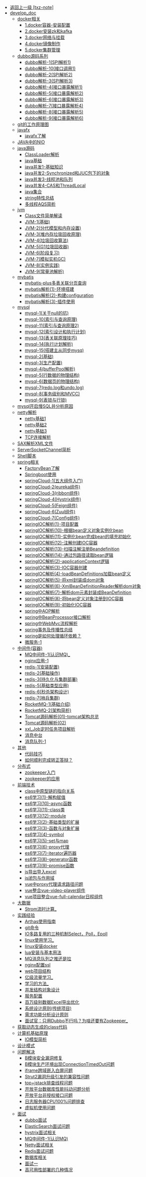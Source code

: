 - [返回上一级 [txz-note]](txz-note/)
- [develop_doc](txz-note/develop_doc/)
  - [docker相关](txz-note/develop_doc/docker相关/)
    - [1.docker容器-安装配置](txz-note/develop_doc/docker相关/1.docker容器-安装配置.md)
    - [2.docker安装zk和kafka](txz-note/develop_doc/docker相关/2.docker安装zk和kafka.md)
    - [3.docker网络与挂载](txz-note/develop_doc/docker相关/3.docker网络与挂载.md)
    - [4.docker镜像制作](txz-note/develop_doc/docker相关/4.docker镜像制作.md)
    - [5.docker集群管理](txz-note/develop_doc/docker相关/5.docker集群管理.md)
  - [dubbo源码系列](txz-note/develop_doc/dubbo源码系列/)
    - [dubbo解析-1(SPI解析1)](txz-note/develop_doc/dubbo源码系列/dubbo解析-1(SPI解析1).md)
    - [dubbo解析-10(接口调用1)](txz-note/develop_doc/dubbo源码系列/dubbo解析-10(接口调用1).md)
    - [dubbo解析-2(SPI解析2)](txz-note/develop_doc/dubbo源码系列/dubbo解析-2(SPI解析2).md)
    - [dubbo解析-3(SPI解析3)](txz-note/develop_doc/dubbo源码系列/dubbo解析-3(SPI解析3).md)
    - [dubbo解析-4(接口暴露解析1)](txz-note/develop_doc/dubbo源码系列/dubbo解析-4(接口暴露解析1).md)
    - [dubbo解析-5(接口暴露解析2)](txz-note/develop_doc/dubbo源码系列/dubbo解析-5(接口暴露解析2).md)
    - [dubbo解析-6(接口暴露解析3)](txz-note/develop_doc/dubbo源码系列/dubbo解析-6(接口暴露解析3).md)
    - [dubbo解析-7(接口暴露解析4)](txz-note/develop_doc/dubbo源码系列/dubbo解析-7(接口暴露解析4).md)
    - [dubbo解析-8(接口暴露解析5)](txz-note/develop_doc/dubbo源码系列/dubbo解析-8(接口暴露解析5).md)
    - [dubbo解析-9(接口暴露解析6)](txz-note/develop_doc/dubbo源码系列/dubbo解析-9(接口暴露解析6).md)
  - [git的工作原理图](txz-note/develop_doc/git的工作原理图.md)
  - [javafx](txz-note/develop_doc/javafx/)
    - [javafx了解](txz-note/develop_doc/javafx/javafx了解.md)
  - [JAVA中的NIO](txz-note/develop_doc/JAVA中的NIO.md)
  - [java源码](txz-note/develop_doc/java源码/)
    - [ClassLoader解析](txz-note/develop_doc/java源码/ClassLoader解析.md)
    - [java基础](txz-note/develop_doc/java源码/java基础.md)
    - [java并发1-基础知识](txz-note/develop_doc/java源码/java并发1-基础知识.md)
    - [java并发2-Synchronized和JUC包下的对象](txz-note/develop_doc/java源码/java并发2-Synchronized和JUC包下的对象.md)
    - [java并发3-线程池和队列](txz-note/develop_doc/java源码/java并发3-线程池和队列.md)
    - [java并发4-CAS和ThreadLocal](txz-note/develop_doc/java源码/java并发4-CAS和ThreadLocal.md)
    - [java集合](txz-note/develop_doc/java源码/java集合.md)
    - [string特性总结](txz-note/develop_doc/java源码/string特性总结.md)
    - [多线程AQS简析](txz-note/develop_doc/java源码/多线程AQS简析.md)
  - [jvm](txz-note/develop_doc/jvm/)
    - [Class文件简单解读](txz-note/develop_doc/jvm/Class文件简单解读.md)
    - [JVM-1(基础)](txz-note/develop_doc/jvm/JVM-1(基础).md)
    - [JVM-2(分代模型和内存设置)](txz-note/develop_doc/jvm/JVM-2(分代模型和内存设置).md)
    - [JVM-3(堆内存垃圾回收原理)](txz-note/develop_doc/jvm/JVM-3(堆内存垃圾回收原理).md)
    - [JVM-4(垃圾回收算法)](txz-note/develop_doc/jvm/JVM-4(垃圾回收算法).md)
    - [JVM-5(G1垃圾回收器)](txz-note/develop_doc/jvm/JVM-5(G1垃圾回收器).md)
    - [JVM-6(阶段复习)](txz-note/develop_doc/jvm/JVM-6(阶段复习).md)
    - [JVM-7(模拟实机GC)](txz-note/develop_doc/jvm/JVM-7(模拟实机GC).md)
    - [JVM-8(实例实践)](txz-note/develop_doc/jvm/JVM-8(实例实践).md)
    - [JVM-9(常量池解析)](txz-note/develop_doc/jvm/JVM-9(常量池解析).md)
  - [mybatis](txz-note/develop_doc/mybatis/)
    - [mybatis-plus多表关联分页查询](txz-note/develop_doc/mybatis/mybatis-plus多表关联分页查询.md)
    - [mybatis解析(1)-环境搭建](txz-note/develop_doc/mybatis/mybatis解析(1)-环境搭建.md)
    - [mybatis解析(2)-构建configuration](txz-note/develop_doc/mybatis/mybatis解析(2)-构建configuration.md)
    - [mybatis解析(3)-插件使用](txz-note/develop_doc/mybatis/mybatis解析(3)-插件使用.md)
  - [mysql](txz-note/develop_doc/mysql/)
    - [mysql-1(关于null的坑)](txz-note/develop_doc/mysql/mysql-1(关于null的坑).md)
    - [mysql-10(索引与查询原理)](txz-note/develop_doc/mysql/mysql-10(索引与查询原理).md)
    - [mysql-11(索引与查询原理2)](txz-note/develop_doc/mysql/mysql-11(索引与查询原理2).md)
    - [mysql-12(索引设计和执行计划)](txz-note/develop_doc/mysql/mysql-12(索引设计和执行计划).md)
    - [mysql-13(表关联原理技巧)](txz-note/develop_doc/mysql/mysql-13(表关联原理技巧).md)
    - [mysql-14(执行计划解析)](txz-note/develop_doc/mysql/mysql-14(执行计划解析).md)
    - [mysql-15(搭建主从同步mysq)](txz-note/develop_doc/mysql/mysql-15(搭建主从同步mysq).md)
    - [mysql-2(基础)](txz-note/develop_doc/mysql/mysql-2(基础).md)
    - [mysql-3(生产配置)](txz-note/develop_doc/mysql/mysql-3(生产配置).md)
    - [mysql-4(bufferPool解析)](txz-note/develop_doc/mysql/mysql-4(bufferPool解析).md)
    - [mysql-5(行数据的物理结构)](txz-note/develop_doc/mysql/mysql-5(行数据的物理结构).md)
    - [mysql-6(数据页的物理结构)](txz-note/develop_doc/mysql/mysql-6(数据页的物理结构).md)
    - [mysql-7(redo.log和undo.log)](txz-note/develop_doc/mysql/mysql-7(redo.log和undo.log).md)
    - [mysql-8(事务级别和MVCC)](txz-note/develop_doc/mysql/mysql-8(事务级别和MVCC).md)
    - [mysql-9(表锁与行锁)](txz-note/develop_doc/mysql/mysql-9(表锁与行锁).md)
  - [mysql开启慢SQL并分析原因](txz-note/develop_doc/mysql开启慢SQL并分析原因.md)
  - [netty解析](txz-note/develop_doc/netty解析/)
    - [netty基础1](txz-note/develop_doc/netty解析/netty基础1.md)
    - [netty基础2](txz-note/develop_doc/netty解析/netty基础2.md)
    - [netty基础3](txz-note/develop_doc/netty解析/netty基础3.md)
    - [TCP连接解析](txz-note/develop_doc/netty解析/TCP连接解析.md)
  - [SAX解析XML文件](txz-note/develop_doc/SAX解析XML文件.md)
  - [ServerSocketChannel简析](txz-note/develop_doc/ServerSocketChannel简析.md)
  - [Shell脚本](txz-note/develop_doc/Shell脚本.md)
  - [spring相关](txz-note/develop_doc/spring相关/)
    - [FactoryBean了解](txz-note/develop_doc/spring相关/FactoryBean了解.md)
    - [Springboot使用](txz-note/develop_doc/spring相关/Springboot使用.md)
    - [springCloud-1(五大组件入门)](txz-note/develop_doc/spring相关/springCloud-1(五大组件入门).md)
    - [springCloud-2(eureka组件)](txz-note/develop_doc/spring相关/springCloud-2(eureka组件).md)
    - [springCloud-3(ribbon组件)](txz-note/develop_doc/spring相关/springCloud-3(ribbon组件).md)
    - [springCloud-4(Hystrix组件)](txz-note/develop_doc/spring相关/springCloud-4(Hystrix组件).md)
    - [springCloud-5(Feign组件)](txz-note/develop_doc/spring相关/springCloud-5(Feign组件).md)
    - [springCloud-6(Zuul组件)](txz-note/develop_doc/spring相关/springCloud-6(Zuul组件).md)
    - [springCloud-7(Config组件)](txz-note/develop_doc/spring相关/springCloud-7(Config组件).md)
    - [springIOC解析(1)-项目配置](txz-note/develop_doc/spring相关/springIOC解析(1)-项目配置.md)
    - [springIOC解析(10)-根据bean定义对象实例化bean](txz-note/develop_doc/spring相关/springIOC解析(10)-根据bean定义对象实例化bean.md)
    - [springIOC解析(11)-实例化bean完成bean的填充初始化](txz-note/develop_doc/spring相关/springIOC解析(11)-实例化bean完成bean的填充初始化.md)
    - [springIOC解析(12)-注解创建IOC容器](txz-note/develop_doc/spring相关/springIOC解析(12)-注解创建IOC容器.md)
    - [springIOC解析(13)-扫描注解注册Beandefinition](txz-note/develop_doc/spring相关/springIOC解析(13)-扫描注解注册Beandefinition.md)
    - [springIOC解析(14)-通过包路径读取bean逻辑](txz-note/develop_doc/spring相关/springIOC解析(14)-通过包路径读取bean逻辑.md)
    - [springIOC解析(2)-applicationContext逻辑](txz-note/develop_doc/spring相关/springIOC解析(2)-applicationContext逻辑.md)
    - [springIOC解析(3)-IOC容器创建](txz-note/develop_doc/spring相关/springIOC解析(3)-IOC容器创建.md)
    - [springIOC解析(4)-loadBeanDefinitions加载bean定义](txz-note/develop_doc/spring相关/springIOC解析(4)-loadBeanDefinitions加载bean定义.md)
    - [springIOC解析(5)-将xml封装成dom对象](txz-note/develop_doc/spring相关/springIOC解析(5)-将xml封装成dom对象.md)
    - [springIOC解析(6)-XmlBeanDefinitionReader解析dom对象](txz-note/develop_doc/spring相关/springIOC解析(6)-XmlBeanDefinitionReader解析dom对象.md)
    - [springIOC解析(7)-解析dom元素封装成BeanDefinition](txz-note/develop_doc/spring相关/springIOC解析(7)-解析dom元素封装成BeanDefinition.md)
    - [springIOC解析(8)-将bean定义对象注册到IOC容器](txz-note/develop_doc/spring相关/springIOC解析(8)-将bean定义对象注册到IOC容器.md)
    - [springIOC解析(9)-初始化IOC容器](txz-note/develop_doc/spring相关/springIOC解析(9)-初始化IOC容器.md)
    - [spring中AOP解析](txz-note/develop_doc/spring相关/spring中AOP解析.md)
    - [spring中BeanProcessor接口解析](txz-note/develop_doc/spring相关/spring中BeanProcessor接口解析.md)
    - [spring中WebMvc流程解析](txz-note/develop_doc/spring相关/spring中WebMvc流程解析.md)
    - [spring事务及传播性总结](txz-note/develop_doc/spring相关/spring事务及传播性总结.md)
    - [spring是如何处理循环依赖？](txz-note/develop_doc/spring相关/spring是如何处理循环依赖？.md)
    - [微服务-1](txz-note/develop_doc/spring相关/微服务-1.md)
  - [中间件(容器)](txz-note/develop_doc/中间件(容器)/)
    - [MQ中间件-1(认识MQ)_](txz-note/develop_doc/中间件(容器)/MQ中间件-1(认识MQ)_.md)
    - [nginx应用-1](txz-note/develop_doc/中间件(容器)/nginx应用-1.md)
    - [redis-1(安装配置)](txz-note/develop_doc/中间件(容器)/redis-1(安装配置).md)
    - [redis-2(基础操作)](txz-note/develop_doc/中间件(容器)/redis-2(基础操作).md)
    - [redis-3(持久化与集群部署)](txz-note/develop_doc/中间件(容器)/redis-3(持久化与集群部署).md)
    - [redis-5(基础类型应用)](txz-note/develop_doc/中间件(容器)/redis-5(基础类型应用).md)
    - [redis-6(秒杀架构设计)](txz-note/develop_doc/中间件(容器)/redis-6(秒杀架构设计).md)
    - [redis-7(哨兵集群)](txz-note/develop_doc/中间件(容器)/redis-7(哨兵集群).md)
    - [RocketMQ-1(基础介绍)](txz-note/develop_doc/中间件(容器)/RocketMQ-1(基础介绍).md)
    - [RocketMQ-2(架构简析)](txz-note/develop_doc/中间件(容器)/RocketMQ-2(架构简析).md)
    - [Tomcat源码解析(01)-tomcat架构总览](txz-note/develop_doc/中间件(容器)/Tomcat源码解析(01)-tomcat架构总览.md)
    - [Tomcat源码解析(02)](txz-note/develop_doc/中间件(容器)/Tomcat源码解析(02).md)
    - [xxl_Job定时任务项目解析](txz-note/develop_doc/中间件(容器)/xxl_Job定时任务项目解析.md)
    - [消息中台](txz-note/develop_doc/中间件(容器)/消息中台.md)
    - [消息队列-1](txz-note/develop_doc/中间件(容器)/消息队列-1.md)
  - [其他](txz-note/develop_doc/其他/)
    - [代码技巧](txz-note/develop_doc/其他/代码技巧.md)
    - [如何顺利完成转正答辩？](txz-note/develop_doc/其他/如何顺利完成转正答辩？.md)
  - [分布式](txz-note/develop_doc/分布式/)
    - [zookeeper入门](txz-note/develop_doc/分布式/zookeeper入门.md)
    - [zookeeper的应用](txz-note/develop_doc/分布式/zookeeper的应用.md)
  - [前端技术](txz-note/develop_doc/前端技术/)
    - [class中原型链的指向关系](txz-note/develop_doc/前端技术/class中原型链的指向关系.md)
    - [es6学习(1)-解构赋值](txz-note/develop_doc/前端技术/es6学习(1)-解构赋值.md)
    - [es6学习(10)-async函数](txz-note/develop_doc/前端技术/es6学习(10)-async函数.md)
    - [es6学习(11)-class类](txz-note/develop_doc/前端技术/es6学习(11)-class类.md)
    - [es6学习(12)-module](txz-note/develop_doc/前端技术/es6学习(12)-module.md)
    - [es6学习(2)-基础类型的扩展](txz-note/develop_doc/前端技术/es6学习(2)-基础类型的扩展.md)
    - [es6学习(3)-函数与对象扩展](txz-note/develop_doc/前端技术/es6学习(3)-函数与对象扩展.md)
    - [es6学习(4)-symbol](txz-note/develop_doc/前端技术/es6学习(4)-symbol.md)
    - [es6学习(5)-set与map](txz-note/develop_doc/前端技术/es6学习(5)-set与map.md)
    - [es6学习(6)-proxy代理](txz-note/develop_doc/前端技术/es6学习(6)-proxy代理.md)
    - [es6学习(7)-iterator遍历器](txz-note/develop_doc/前端技术/es6学习(7)-iterator遍历器.md)
    - [es6学习(8)-generator函数](txz-note/develop_doc/前端技术/es6学习(8)-generator函数.md)
    - [es6学习(9)-promise函数](txz-note/develop_doc/前端技术/es6学习(9)-promise函数.md)
    - [js导出导入excel](txz-note/develop_doc/前端技术/js导出导入excel.md)
    - [js闭包与作用域](txz-note/develop_doc/前端技术/js闭包与作用域.md)
    - [vue中proxy代理请求路径问题](txz-note/develop_doc/前端技术/vue中proxy代理请求路径问题.md)
    - [vue整合vue-video-player组件](txz-note/develop_doc/前端技术/vue整合vue-video-player组件.md)
    - [vue项目整合vue-full-calendar日程组件](txz-note/develop_doc/前端技术/vue项目整合vue-full-calendar日程组件.md)
  - [大数据](txz-note/develop_doc/大数据/)
    - [Strom流时计算_](txz-note/develop_doc/大数据/Strom流时计算_.md)
  - [实践经验](txz-note/develop_doc/实践经验/)
    - [Arthas使用指南](txz-note/develop_doc/实践经验/Arthas使用指南.md)
    - [git命令](txz-note/develop_doc/实践经验/git命令.md)
    - [IO多路复用的三种机制Select，Poll，Epoll](txz-note/develop_doc/实践经验/IO多路复用的三种机制Select，Poll，Epoll.md)
    - [linux使用学习_](txz-note/develop_doc/实践经验/linux使用学习_.md)
    - [linux安装docker](txz-note/develop_doc/实践经验/linux安装docker.md)
    - [lua安装与基本用法](txz-note/develop_doc/实践经验/lua安装与基本用法.md)
    - [MQ消息队列之推还是拉](txz-note/develop_doc/实践经验/MQ消息队列之推还是拉.md)
    - [nginx配置ssl](txz-note/develop_doc/实践经验/nginx配置ssl.md)
    - [web项目结构](txz-note/develop_doc/实践经验/web项目结构.md)
    - [亿级流量学习_](txz-note/develop_doc/实践经验/亿级流量学习_.md)
    - [学习的方法_](txz-note/develop_doc/实践经验/学习的方法_.md)
    - [并发结构对象设计](txz-note/develop_doc/实践经验/并发结构对象设计.md)
    - [服务配置](txz-note/develop_doc/实践经验/服务配置.md)
    - [百万级别数据Excel导出优化](txz-note/develop_doc/实践经验/百万级别数据Excel导出优化.md)
    - [系统设计原则(传统项目)](txz-note/develop_doc/实践经验/系统设计原则(传统项目).md)
    - [需求功能分析设计原则](txz-note/develop_doc/实践经验/需求功能分析设计原则.md)
    - [面试官：只用Dubbo不行吗？为啥还要有Zookeeper_](txz-note/develop_doc/实践经验/面试官：只用Dubbo不行吗？为啥还要有Zookeeper_.md)
  - [获取动态生成的class代码](txz-note/develop_doc/获取动态生成的class代码.md)
  - [计算机基础原理](txz-note/develop_doc/计算机基础原理/)
    - [IO模型简析](txz-note/develop_doc/计算机基础原理/IO模型简析.md)
  - [设计模式](txz-note/develop_doc/设计模式.md)
  - [问题解决](txz-note/develop_doc/问题解决/)
    - [B模块安全漏洞修复](txz-note/develop_doc/问题解决/B模块安全漏洞修复.md)
    - [B模块生产环境出现ConnectionTimedOut问题](txz-note/develop_doc/问题解决/B模块生产环境出现ConnectionTimedOut问题.md)
    - [iframe跨域嵌入白屏问题](txz-note/develop_doc/问题解决/iframe跨域嵌入白屏问题.md)
    - [Strut2漏洞升级引发的兼容性问题](txz-note/develop_doc/问题解决/Strut2漏洞升级引发的兼容性问题.md)
    - [top+jstack排查线程问题](txz-note/develop_doc/问题解决/top+jstack排查线程问题.md)
    - [开放平台数据库性能抖动问题分析](txz-note/develop_doc/问题解决/开放平台数据库性能抖动问题分析.md)
    - [开放平台非授权接口问题](txz-note/develop_doc/问题解决/开放平台非授权接口问题.md)
    - [日志服务器CPU100%问题排查](txz-note/develop_doc/问题解决/日志服务器CPU100%问题排查.md)
    - [虚拟机使用问题](txz-note/develop_doc/问题解决/虚拟机使用问题.md)
  - [面试](txz-note/develop_doc/面试/)
    - [dubbo面试](txz-note/develop_doc/面试/dubbo面试.md)
    - [ElasticSearch面试问题](txz-note/develop_doc/面试/ElasticSearch面试问题.md)
    - [hystrix面试相关](txz-note/develop_doc/面试/hystrix面试相关.md)
    - [MQ中间件-1(认识MQ)](txz-note/develop_doc/面试/MQ中间件-1(认识MQ).md)
    - [Netty面试相关](txz-note/develop_doc/面试/Netty面试相关.md)
    - [Redis面试问题](txz-note/develop_doc/面试/Redis面试问题.md)
    - [数据库相关](txz-note/develop_doc/面试/数据库相关.md)
    - [面试一](txz-note/develop_doc/面试/面试一.md)
    - [高可用性部署的几种情况](txz-note/develop_doc/面试/高可用性部署的几种情况.md)
